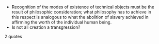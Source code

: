  - Recognition of the modes of existence of technical objects must be the result of philosophic consideration; what philosophy has to achieve in this respect is analogous to what the abolition of slavery achieved in affirming the worth of the individual human being.
 - Is not all creation a transgression?

2 quotes